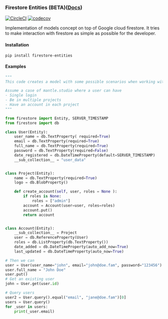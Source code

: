 ### Firestore Entities (BETA)([Docs](https://mantle-studio.github.io/models/))

[![CircleCI](https://circleci.com/gh/Billcountry/firestore-entities/tree/master.svg?style=svg)](https://circleci.com/gh/Billcountry/firestore-entities/tree/master)
[![codecov](https://codecov.io/gh/Billcountry/firestore-entities/branch/master/graph/badge.svg)](https://codecov.io/gh/Billcountry/firestore-entities)

Implementation of models concept on top of Google cloud firestore.
It tries to make interaction with firestore as simple as possible for the developer.

#### Installation
```shell script
pip install firestore-entities
```

#### Examples
```python
"""
This code creates a model with some possible scenarios when working with db.FirestoreModel

Assume a case of mantle.studio where a user can have
- Single login
- Be in multiple projects
- Have an account in each project
"""

from firestore import Entity, SERVER_TIMESTAMP
from firestore import db

class User(Entity):
    user_name = db.TextProperty( required=True)
    email = db.TextProperty(required=True)
    full_name = db.TextProperty(required=True)
    password = db.TextProperty(required=False)
    date_registered = db.DateTimeProperty(default=SERVER_TIMESTAMP)
    __sub_collection__ = "user_data"


class Project(Entity):
    name = db.TextProperty(required=True)
    logo = db.BlobProperty()

    def create_account(self, user, roles = None ):
        if roles is None:
            roles = ["admin"]
        account = Account(user=user, roles=roles)
        account.put()
        return account


class Account(Entity):
    __sub_collection__ = Project
    user = db.ReferenceProperty(User)
    roles = db.ListProperty(db.TextProperty())
    date_added = db.DateTimeProperty(auto_add_now=True)
    last_updated = db.DateTimeProperty(auto_now=True)

# Then we can
user = User(user_name="john", email="john@doe.fam", password="123456")
user.full_name = "John Doe"
user.put()
# Get an existing user
john = User.get(user.id)

# Query users
user2 = User.query().equal("email", "jane@doe.fam")[0]
users = User.query()
for _user in users:
    print(_user.email)
```
